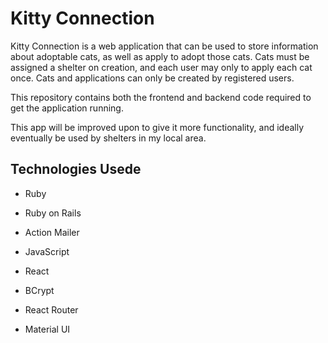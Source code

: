 # Kitty Connection

Kitty Connection is a web application that can be used to store information about adoptable cats, as well as apply to adopt those cats. Cats must be assigned a shelter on creation, and each user may only to apply each cat once. Cats and applications can only be created by registered users.

This repository contains both the frontend and backend code required to get the application running.

This app will be improved upon to give it more functionality, and ideally eventually be used by shelters in my local area.

## Technologies Usede

* Ruby

* Ruby on Rails

* Action Mailer

* JavaScript

* React

* BCrypt

* React Router

* Material UI